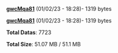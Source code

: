 [**gwcMqa81**](/data/gwcMqa81.txt) (01/02/23 - 18:28)- 1319 bytes

[**gwcMqa81**](/data/gwcMqa81.txt) (01/02/23 - 18:28)- 1319 bytes

**Total Datas**: 7723

**Total Size**: 51.07 MB / 51.1 MB